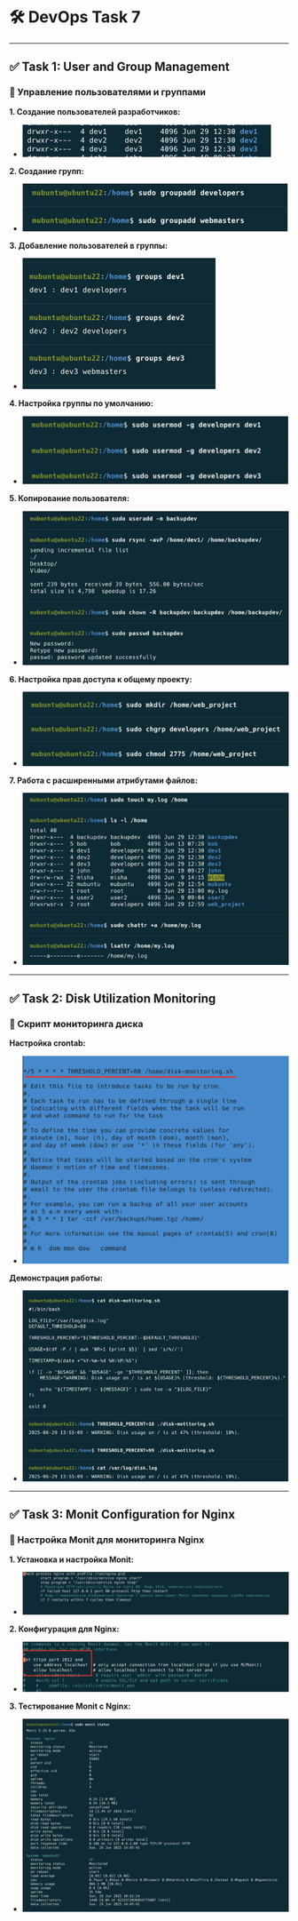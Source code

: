 # 🛠️ DevOps Task 7

---

## ✅ Task 1: User and Group Management

### 🔹 Управление пользователями и группами

**1. Создание пользователей разработчиков:**
-  ![Скриншот создания пользователей](create-dev-users.png)

**2. Создание групп:**
-  ![Скриншот создания групп](create-groups.png)

**3. Добавление пользователей в группы:**
-  ![Скриншот добавления пользователей в группы](add-users-to-groups.png)

**4. Настройка группы по умолчанию:**
-  ![Скриншот настройки группы по умолчанию](set-default-group.png)

**5. Копирование пользователя:**

-  ![Скриншот копирования пользователя](copy-to-backupuser.png)

**6. Настройка прав доступа к общему проекту:**
-  ![Скриншот настройки прав доступа](set-permissions-for-shared-project.png)

**7. Работа с расширенными атрибутами файлов:**
-  ![Скриншот настройки прав доступа](8.png)


---

## ✅ Task 2: Disk Utilization Monitoring

### 📜 Скрипт мониторинга диска

**Настройка crontab:**
- ![alt text](cron-set-up.png)

**Демонстрация работы:**
-  ![Скриншот мониторинга диска](disk-monitoring-and-test.png)

---

## ✅ Task 3: Monit Configuration for Nginx

### 🔧 Настройка Monit для мониторинга Nginx

**1. Установка и настройка Monit:**
-  ![Скриншот настройки Monit](configuration-monix.png)

**2. Конфигурация для Nginx:**
-  ![Скриншот конфигурации Monit](config-monix2.png)

**3. Тестирование Monit с Nginx:**
-  ![Скриншот работы Monit с Nginx](monit-with-active-nginx.png)
